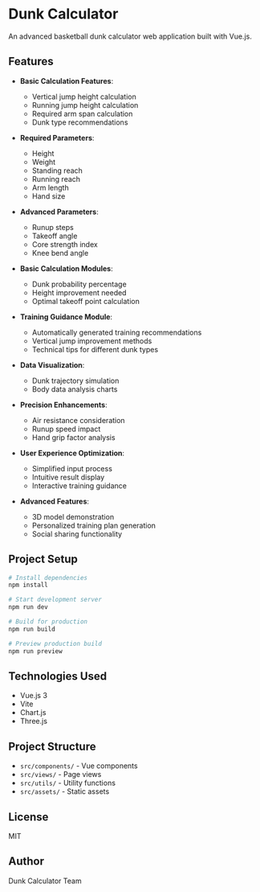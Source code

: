 # Dunk Calculator

An advanced basketball dunk calculator web application built with Vue.js.

## Features

- **Basic Calculation Features**:
  - Vertical jump height calculation
  - Running jump height calculation
  - Required arm span calculation
  - Dunk type recommendations

- **Required Parameters**:
  - Height
  - Weight
  - Standing reach
  - Running reach
  - Arm length
  - Hand size

- **Advanced Parameters**:
  - Runup steps
  - Takeoff angle
  - Core strength index
  - Knee bend angle

- **Basic Calculation Modules**:
  - Dunk probability percentage
  - Height improvement needed
  - Optimal takeoff point calculation

- **Training Guidance Module**:
  - Automatically generated training recommendations
  - Vertical jump improvement methods
  - Technical tips for different dunk types

- **Data Visualization**:
  - Dunk trajectory simulation
  - Body data analysis charts

- **Precision Enhancements**:
  - Air resistance consideration
  - Runup speed impact
  - Hand grip factor analysis

- **User Experience Optimization**:
  - Simplified input process
  - Intuitive result display
  - Interactive training guidance

- **Advanced Features**:
  - 3D model demonstration
  - Personalized training plan generation
  - Social sharing functionality

## Project Setup

```bash
# Install dependencies
npm install

# Start development server
npm run dev

# Build for production
npm run build

# Preview production build
npm run preview
```

## Technologies Used

- Vue.js 3
- Vite
- Chart.js
- Three.js

## Project Structure

- `src/components/` - Vue components
- `src/views/` - Page views
- `src/utils/` - Utility functions
- `src/assets/` - Static assets

## License

MIT

## Author

Dunk Calculator Team
